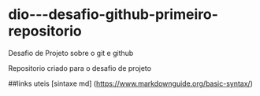 # dio---desafio-github-primeiro-repositorio
Desafio de Projeto sobre o git e github

Repositorio criado para o desafio de projeto

##links uteis
 [sintaxe md] (https://www.markdownguide.org/basic-syntax/)
